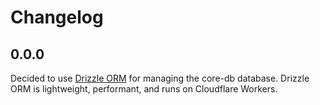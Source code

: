 # Changelog

## 0.0.0

Decided to use [Drizzle ORM](https://orm.drizzle.team/) for managing the core-db database. Drizzle ORM is lightweight, performant, and runs on Cloudflare Workers.
